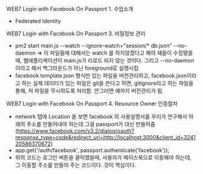 

WEB7 Login with Facebook On Passport 1. 수업소개

- Federated Identity



WEB7 Login with Facebook On Passport 3. 비밀정보 관리
- pm2 start main.js --watch --ignore-watch="session/* db.json" --no-daemon
=> 이 파일들에 대해서는 watch 를 하지않겠다고 해야 쟤들이 수정됐을때, 웹애플리케이션이 main.js가 리로드 되지 않는 것이다. 그리고  --no-daemon이라고 해서 백그라운드가 아닌 foreground로 실행시킴 
- facebook.template.json 형식만 있는 파일을 버전관리하고, facebook.json이라고 하는 실제 데이터가 있는 파일은 git을 쓴다고 하면, gitignore라고 하는 파일을 통해, 저 파일을 무시하도록 처리함. 안그러면 얘까지 버전관리가 됨. 

WEB7 Login with Facebook On Passport 4. Resource Owner 인증절차
- network 탭에 Location 을 보면 facebook 의 사용설명서를 우리가 연구해서 아래의 주소를 만들어내야 하는데 그걸 passport가 대신 만들어줌 
(https://www.facebook.com/v3.2/dialog/oauth?response_type=code&redirect_uri=http://localhost:3000&client_id=324120586370672)
- app.get('/auth/facebook', passport.authenticate('facebook'));
- 위의 코드는 로그인 버튼을 클릭했을때, 사용자가 페이스북으로 이동해야 하는데, 그 이동할 주소를 만들어 주는 코드이다. 것이 핵심이다.
